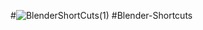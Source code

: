 #![BlenderShortCuts(1)](https://user-images.githubusercontent.com/88628078/211201952-ef432ef4-fb28-419f-9460-c3ca923becfa.png)
 #Blender-Shortcuts

